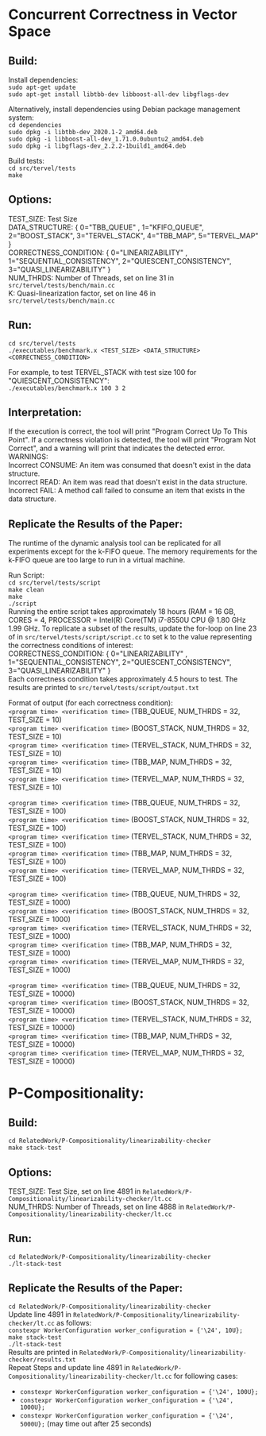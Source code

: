 # Concurrent Correctness in Vector Space
## Build:
Install dependencies: <br />
`sudo apt-get update` <br />
`sudo apt-get install libtbb-dev libboost-all-dev libgflags-dev` <br />

Alternatively, install dependencies using Debian package management system: <br />
`cd dependencies` <br />
`sudo dpkg -i libtbb-dev_2020.1-2_amd64.deb` <br />
`sudo dpkg -i libboost-all-dev_1.71.0.0ubuntu2_amd64.deb` <br />
`sudo dpkg -i libgflags-dev_2.2.2-1build1_amd64.deb` <br />

Build tests: <br />
`cd src/tervel/tests` <br />
`make` <br />

## Options:
TEST_SIZE: Test Size <br />
DATA_STRUCTURE: { 0="TBB\_QUEUE" , 1="KFIFO\_QUEUE", 2="BOOST\_STACK", 3="TERVEL\_STACK", 4="TBB\_MAP", 5="TERVEL\_MAP" } <br />
CORRECTNESS_CONDITION: { 0="LINEARIZABILITY" , 1="SEQUENTIAL\_CONSISTENCY", 2="QUIESCENT\_CONSISTENCY", 3="QUASI\_LINEARIZABILITY" } <br />
NUM_THRDS: Number of Threads, set on line 31 in `src/tervel/tests/bench/main.cc` <br />
K: Quasi-linearization factor, set on line 46 in `src/tervel/tests/bench/main.cc` <br />

## Run:
`cd src/tervel/tests` <br />
`./executables/benchmark.x <TEST_SIZE> <DATA_STRUCTURE> <CORRECTNESS_CONDITION>` 

For example, to test TERVEL\_STACK with test size 100 for "QUIESCENT\_CONSISTENCY": <br />
`./executables/benchmark.x 100 3 2`

## Interpretation:
If the execution is correct, the tool will print "Program Correct Up To This Point". If a correctness violation is detected, the tool will print "Program Not Correct", and a warning will print that indicates the detected error. <br />
WARNINGS: <br />
Incorrect CONSUME: An item was consumed that doesn't exist in the data structure. <br />
Incorrect READ: An item was read that doesn't exist in the data structure. <br />
Incorrect FAIL: A method call failed to consume an item that exists in the data structure. <br />

## Replicate the Results of the Paper:
The runtime of the dynamic analysis tool can be replicated for all experiments except for the k-FIFO queue. The memory requirements for the k-FIFO queue are too large to run in a virtual machine.

Run Script: <br />
`cd src/tervel/tests/script` <br />
`make clean` <br />
`make` <br />
`./script` <br />
Running the entire script takes approximately 18 hours (RAM = 16 GB, CORES = 4, PROCESSOR = Intel(R) Core(TM) i7-8550U CPU @ 1.80 GHz  1.99 GHz. To replicate a subset of the results, update the for-loop on line 23 of in `src/tervel/tests/script/script.cc` to set k to the value representing the correctness conditions of interest: <br />
CORRECTNESS_CONDITION: { 0="LINEARIZABILITY" , 1="SEQUENTIAL\_CONSISTENCY", 2="QUIESCENT\_CONSISTENCY", 3="QUASI\_LINEARIZABILITY" } <br />
Each correctness condition takes approximately 4.5 hours to test. The results are printed to `src/tervel/tests/script/output.txt` <br />

Format of output (for each correctness condition): <br />
`<program time> <verification time>` (TBB\_QUEUE, NUM\_THRDS = 32, TEST\_SIZE = 10) <br />
`<program time> <verification time>` (BOOST\_STACK, NUM\_THRDS = 32, TEST\_SIZE = 10) <br />
`<program time> <verification time>` (TERVEL\_STACK, NUM\_THRDS = 32, TEST\_SIZE = 10) <br />
`<program time> <verification time>` (TBB\_MAP, NUM\_THRDS = 32, TEST\_SIZE = 10) <br />
`<program time> <verification time>` (TERVEL\_MAP, NUM\_THRDS = 32, TEST\_SIZE = 10) <br />

`<program time> <verification time>` (TBB\_QUEUE, NUM\_THRDS = 32, TEST\_SIZE = 100) <br />
`<program time> <verification time>` (BOOST\_STACK, NUM\_THRDS = 32, TEST\_SIZE = 100) <br />
`<program time> <verification time>` (TERVEL\_STACK, NUM\_THRDS = 32, TEST\_SIZE = 100) <br />
`<program time> <verification time>` (TBB\_MAP, NUM\_THRDS = 32, TEST\_SIZE = 100) <br />
`<program time> <verification time>` (TERVEL\_MAP, NUM\_THRDS = 32, TEST\_SIZE = 100) <br />

`<program time> <verification time>` (TBB\_QUEUE, NUM\_THRDS = 32, TEST\_SIZE = 1000) <br />
`<program time> <verification time>` (BOOST\_STACK, NUM\_THRDS = 32, TEST\_SIZE = 1000) <br />
`<program time> <verification time>` (TERVEL\_STACK, NUM\_THRDS = 32, TEST\_SIZE = 1000) <br />
`<program time> <verification time>` (TBB\_MAP, NUM\_THRDS = 32, TEST\_SIZE = 1000) <br />
`<program time> <verification time>` (TERVEL\_MAP, NUM\_THRDS = 32, TEST\_SIZE = 1000) <br />

`<program time> <verification time>` (TBB\_QUEUE, NUM\_THRDS = 32, TEST\_SIZE = 10000) <br />
`<program time> <verification time>` (BOOST\_STACK, NUM\_THRDS = 32, TEST\_SIZE = 10000) <br />
`<program time> <verification time>` (TERVEL\_STACK, NUM\_THRDS = 32, TEST\_SIZE = 10000) <br />
`<program time> <verification time>` (TBB\_MAP, NUM\_THRDS = 32, TEST\_SIZE = 10000) <br />
`<program time> <verification time>` (TERVEL\_MAP, NUM\_THRDS = 32, TEST\_SIZE = 10000) <br />

# P-Compositionality:
## Build:
`cd RelatedWork/P-Compositionality/linearizability-checker` <br />
`make stack-test` <br />

## Options:
TEST_SIZE: Test Size, set on line 4891 in `RelatedWork/P-Compositionality/linearizability-checker/lt.cc` <br />
NUM_THRDS: Number of Threads, set on line 4888 in `RelatedWork/P-Compositionality/linearizability-checker/lt.cc` <br />

## Run:
`cd RelatedWork/P-Compositionality/linearizability-checker` <br />
`./lt-stack-test` <br />

## Replicate the Results of the Paper:
`cd RelatedWork/P-Compositionality/linearizability-checker` <br />
Update line 4891 in `RelatedWork/P-Compositionality/linearizability-checker/lt.cc` as follows: <br />
`constexpr WorkerConfiguration worker_configuration = {'\24', 10U};` <br />
`make stack-test` <br />
`./lt-stack-test` <br />
Results are printed in `RelatedWork/P-Compositionality/linearizability-checker/results.txt` <br />
Repeat Steps and update line 4891 in `RelatedWork/P-Compositionality/linearizability-checker/lt.cc` for following cases: <br />
* `constexpr WorkerConfiguration worker_configuration = {'\24', 100U};` <br />
* `constexpr WorkerConfiguration worker_configuration = {'\24', 1000U};` <br />
* `constexpr WorkerConfiguration worker_configuration = {'\24', 5000U};` (may time out after 25 seconds) <br />

